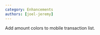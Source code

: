```yaml
---
category: Enhancements
authors: [joel-jeremy]
---
```


Add amount colors to mobile transaction list.
